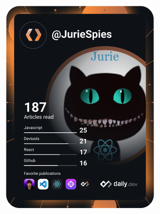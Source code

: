 <a href="https://app.daily.dev/DailyDevTips"><img src="https://github.com/JurieSpies/JurieSpies/blob/master/devcard.svg" width="400" alt="Chris Bongers's Dev Card"/></a>
